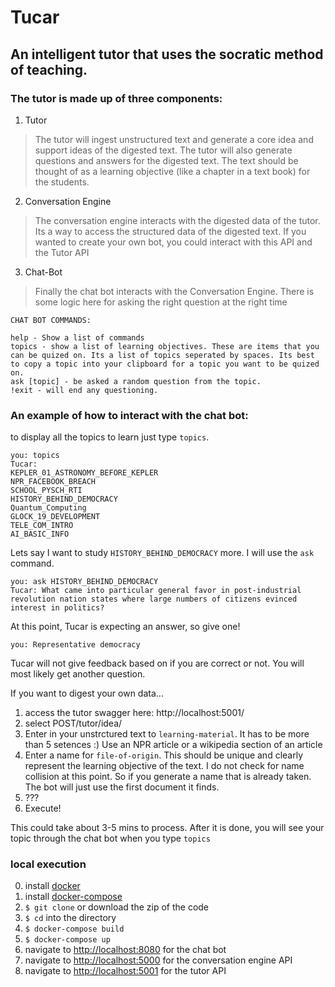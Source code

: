 # Tucar
## An intelligent tutor that uses the socratic method of teaching.

### The tutor is made up of three components:

1. Tutor <br />
  > The tutor will ingest unstructured text and generate a core idea and support ideas of the digested text. The tutor will also generate questions and answers for the digested text. The text should be thought of as a learning objective (like a chapter in a text book) for the students.
2. Conversation Engine <br />
  > The conversation engine interacts with the digested data of the tutor. Its a way to access the structured data of the digested text. If you wanted to create your own bot, you could interact with this API and the Tutor API
3. Chat-Bot <br />
  > Finally the chat bot interacts with the Conversation Engine. There is some logic here for asking the right question at the right time
  
  ```
  CHAT BOT COMMANDS:
  
  help - Show a list of commands
  topics - show a list of learning objectives. These are items that you can be quized on. Its a list of topics seperated by spaces. Its best to copy a topic into your clipboard for a topic you want to be quized on.
  ask [topic] - be asked a random question from the topic.
  !exit - will end any questioning.
  
  ```

  ### An example of how to interact with the chat bot:
  to display all the topics to learn just type `topics`. <br />
  ```
  you: topics
  Tucar: 
  KEPLER_01_ASTRONOMY_BEFORE_KEPLER
  NPR_FACEBOOK_BREACH
  SCHOOL_PYSCH_RTI
  HISTORY_BEHIND_DEMOCRACY
  Quantum_Computing
  GLOCK_19_DEVELOPMENT
  TELE_COM_INTRO
  AI_BASIC_INFO
  ```
  Lets say I want to study `HISTORY_BEHIND_DEMOCRACY` more. I will use the `ask` command.

  ```
  you: ask HISTORY_BEHIND_DEMOCRACY
  Tucar: What came into particular general favor in post-industrial revolution nation states where large numbers of citizens evinced interest in politics?
  ```

  At this point, Tucar is expecting an answer, so give one!

  ```
  you: Representative democracy
  ```

  Tucar will not give feedback based on if you are correct or not. You will most likely get another question.
  
 If you want to digest your own data...
 
 1. access the tutor swagger here: http://localhost:5001/
 2. select POST/tutor/idea/
 3. Enter in your unstrctured text to `learning-material`. It has to be more than 5 setences :) Use an NPR article or a wikipedia section of an article
 4. Enter a name for `file-of-origin`. This should be unique and clearly represent the learning objective of the text. I do not check for name collision at this point. So if you generate a name that is already taken. The bot will just use the first document it finds.
 5. ???
 6. Execute!
 
 This could take about 3-5 mins to process. After it is done, you will see your topic through the chat bot when you type `topics`
 
 ### local execution
 0. install [docker](https://docs.docker.com/v17.12/install/)
 0. install [docker-compose](https://docs.docker.com/compose/install/)
 0. `$ git clone` or download the zip of the code
 0. `$ cd` into the directory 
 0. `$ docker-compose build`
 0. `$ docker-compose up`
 0. navigate to [http://localhost:8080](http://localhost:8080) for the chat bot
 0. navigate to [http://localhost:5000](http://localhost:5000) for the conversation engine API
 0. navigate to [http://localhost:5001](http://localhost:5001) for the tutor API
 
  
